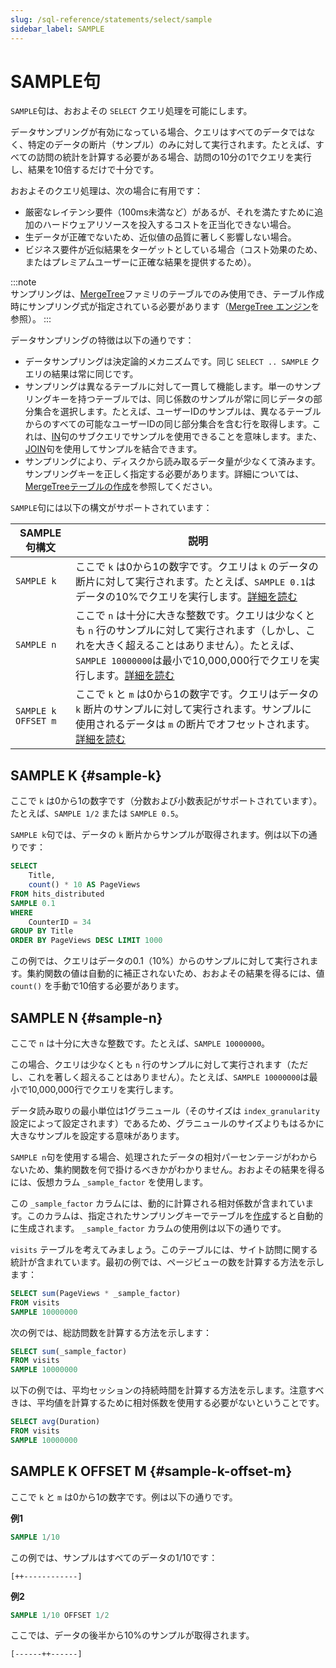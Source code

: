 ```yaml
---
slug: /sql-reference/statements/select/sample
sidebar_label: SAMPLE
---
```



# SAMPLE句

`SAMPLE`句は、おおよその `SELECT` クエリ処理を可能にします。

データサンプリングが有効になっている場合、クエリはすべてのデータではなく、特定のデータの断片（サンプル）のみに対して実行されます。たとえば、すべての訪問の統計を計算する必要がある場合、訪問の10分の1でクエリを実行し、結果を10倍するだけで十分です。

おおよそのクエリ処理は、次の場合に有用です：

- 厳密なレイテンシ要件（100ms未満など）があるが、それを満たすために追加のハードウェアリソースを投入するコストを正当化できない場合。
- 生データが正確でないため、近似値の品質に著しく影響しない場合。
- ビジネス要件が近似結果をターゲットとしている場合（コスト効果のため、またはプレミアムユーザーに正確な結果を提供するため）。

:::note    
サンプリングは、[MergeTree](../../../engines/table-engines/mergetree-family/mergetree.md)ファミリのテーブルでのみ使用でき、テーブル作成時にサンプリング式が指定されている必要があります（[MergeTree エンジン](../../../engines/table-engines/mergetree-family/mergetree.md#table_engine-mergetree-creating-a-table)を参照）。
:::

データサンプリングの特徴は以下の通りです：

- データサンプリングは決定論的メカニズムです。同じ `SELECT .. SAMPLE` クエリの結果は常に同じです。
- サンプリングは異なるテーブルに対して一貫して機能します。単一のサンプリングキーを持つテーブルでは、同じ係数のサンプルが常に同じデータの部分集合を選択します。たとえば、ユーザーIDのサンプルは、異なるテーブルからのすべての可能なユーザーIDの同じ部分集合を含む行を取得します。これは、[IN](../../../sql-reference/operators/in.md)句のサブクエリでサンプルを使用できることを意味します。また、[JOIN](../../../sql-reference/statements/select/join.md)句を使用してサンプルを結合できます。
- サンプリングにより、ディスクから読み取るデータ量が少なくて済みます。サンプリングキーを正しく指定する必要があります。詳細については、[MergeTreeテーブルの作成](../../../engines/table-engines/mergetree-family/mergetree.md#table_engine-mergetree-creating-a-table)を参照してください。

`SAMPLE`句には以下の構文がサポートされています：

| SAMPLE句構文         | 説明                                                                                                                                                                                                                                        |
|----------------------|--------------------------------------------------------------------------------------------------------------------------------------------------------------------------------------------------------------------------------------------|
| `SAMPLE k`           | ここで `k` は0から1の数字です。クエリは `k` のデータの断片に対して実行されます。たとえば、`SAMPLE 0.1`はデータの10%でクエリを実行します。[詳細を読む](#sample-k)                                                                         |
| `SAMPLE n`           | ここで `n` は十分に大きな整数です。クエリは少なくとも `n` 行のサンプルに対して実行されます（しかし、これを大きく超えることはありません）。たとえば、`SAMPLE 10000000`は最小で10,000,000行でクエリを実行します。[詳細を読む](#sample-n)      |
| `SAMPLE k OFFSET m`  | ここで `k` と `m` は0から1の数字です。クエリはデータの `k` 断片のサンプルに対して実行されます。サンプルに使用されるデータは `m` の断片でオフセットされます。[詳細を読む](#sample-k-offset-m)                                                   |

## SAMPLE K {#sample-k}

ここで `k` は0から1の数字です（分数および小数表記がサポートされています）。たとえば、`SAMPLE 1/2` または `SAMPLE 0.5`。

`SAMPLE k`句では、データの `k` 断片からサンプルが取得されます。例は以下の通りです：

``` sql
SELECT
    Title,
    count() * 10 AS PageViews
FROM hits_distributed
SAMPLE 0.1
WHERE
    CounterID = 34
GROUP BY Title
ORDER BY PageViews DESC LIMIT 1000
```

この例では、クエリはデータの0.1（10%）からのサンプルに対して実行されます。集約関数の値は自動的に補正されないため、おおよその結果を得るには、値 `count()` を手動で10倍する必要があります。

## SAMPLE N {#sample-n}

ここで `n` は十分に大きな整数です。たとえば、`SAMPLE 10000000`。

この場合、クエリは少なくとも `n` 行のサンプルに対して実行されます（ただし、これを著しく超えることはありません）。たとえば、`SAMPLE 10000000`は最小で10,000,000行でクエリを実行します。

データ読み取りの最小単位は1グラニュール（そのサイズは `index_granularity` 設定によって設定されます）であるため、グラニュールのサイズよりもはるかに大きなサンプルを設定する意味があります。

`SAMPLE n`句を使用する場合、処理されたデータの相対パーセンテージがわからないため、集約関数を何で掛けるべきかがわかりません。おおよその結果を得るには、仮想カラム `_sample_factor` を使用します。

この `_sample_factor` カラムには、動的に計算される相対係数が含まれています。このカラムは、指定されたサンプリングキーでテーブルを[作成](../../../engines/table-engines/mergetree-family/mergetree.md#table_engine-mergetree-creating-a-table)すると自動的に生成されます。 `_sample_factor` カラムの使用例は以下の通りです。

`visits` テーブルを考えてみましょう。このテーブルには、サイト訪問に関する統計が含まれています。最初の例では、ページビューの数を計算する方法を示します：

``` sql
SELECT sum(PageViews * _sample_factor)
FROM visits
SAMPLE 10000000
```

次の例では、総訪問数を計算する方法を示します：

``` sql
SELECT sum(_sample_factor)
FROM visits
SAMPLE 10000000
```

以下の例では、平均セッションの持続時間を計算する方法を示します。注意すべきは、平均値を計算するために相対係数を使用する必要がないということです。

``` sql
SELECT avg(Duration)
FROM visits
SAMPLE 10000000
```

## SAMPLE K OFFSET M {#sample-k-offset-m}

ここで `k` と `m` は0から1の数字です。例は以下の通りです。

**例1**

``` sql
SAMPLE 1/10
```

この例では、サンプルはすべてのデータの1/10です：

`[++------------]`

**例2**

``` sql
SAMPLE 1/10 OFFSET 1/2
```

ここでは、データの後半から10%のサンプルが取得されます。

`[------++------]`
